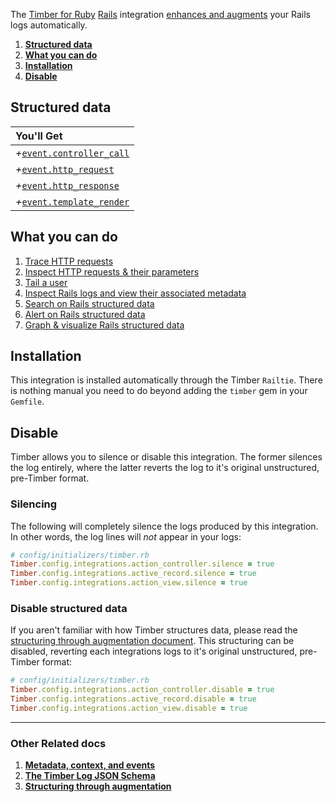 The [Timber for Ruby](https://github.com/timberio/timber-ruby) [Rails](http://rubyonrails.org/) integration [enhances and augments](/timber-concepts/structuring-through-augmentation) your Rails logs automatically.

1. [**Structured data**](#structured-data)
2. [**What you can do**](#what-you-can-do)
3. [**Installation**](#installation)
4. [**Disable**](#disable)

## Structured data

|You'll Get|
|:------|
|<i>+</i>[`event.controller_call`](/timber-concepts/log-event-json-schema/events/controller-call-event)|
|<i>+</i>[`event.http_request`](/timber-concepts/log-event-json-schema/events/http-request-event)|
|<i>+</i>[`event.http_response`](/timber-concepts/log-event-json-schema/events/http-response-event)|
|<i>+</i>[`event.template_render`](/timber-concepts/log-event-json-schema/events/template-render-event)|

## What you can do

1. [Trace HTTP requests](/timber-app/console-log-viewer/trace-http-requests)
2. [Inspect HTTP requests & their parameters](/timber-app/console-log-viewer/inspect-http-requests)
3. [Tail a user](/timber-app/console-log-viewer/tail-a-user)
4. [Inspect Rails logs and view their associated metadata](/timber-app/console-log-viewer/view-metadata-and-context)
5. [Search on Rails structured data](/timber-app/console-log-viewer/searching)
6. [Alert on Rails structured data](/timber-app/alerts)
7. [Graph & visualize Rails structured data](/timber-app/graphs)

## Installation

This integration is installed automatically through the Timber `Railtie`. There is nothing manual you need to do beyond adding the `timber` gem in your `Gemfile`.

## Disable

Timber allows you to silence or disable this integration. The former silences the log entirely, where the latter reverts the log to it's original unstructured, pre-Timber format.

### Silencing

The following will completely silence the logs produced by this integration. In other words, the log lines will *not* appear in your logs:

```ruby
# config/initializers/timber.rb
Timber.config.integrations.action_controller.silence = true
Timber.config.integrations.active_record.silence = true
Timber.config.integrations.action_view.silence = true
```

### Disable structured data

If you aren't familiar with how Timber structures data, please read the [structuring through augmentation document](/timber-concepts/structuring-through-augmentation). This structuring can be disabled, reverting each integrations logs to it's original unstructured, pre-Timber format:

```ruby
# config/initializers/timber.rb
Timber.config.integrations.action_controller.disable = true
Timber.config.integrations.active_record.disable = true
Timber.config.integrations.action_view.disable = true
```

---

### Other Related docs

1. [**Metadata, context, and events**](/timber-concepts/metadata-context-and-events)
2. [**The Timber Log JSON Schema**](/timber-concepts/log-event-json-schema)
3. [**Structuring through augmentation**](/timber-concepts/structuring-through-augmentation)
